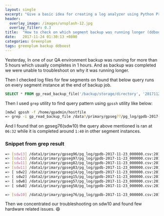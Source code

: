```yaml
---
layout: single
excerpt: "Give a basic idea for creating a log analyzer using Python Programming"
header:
  overlay_image: /images/unsplash-12.jpg
  overlay_filter: 0.3
title:  "How to check on which segment backup was running longer (ddboost)"
date:   2017-11-24 01:30:13 +0800
categories: Greenplum
tags: greenplum backup ddboost
---
```


Yesterday, In one of our QA environment backup was running for more than 5 hours which usually completes in 1 hours. And as backup was completed we were unable to troubleshoot on why it was running longer.

Then I checked log files for few segments on found that below query runs on every segment instance at the end of backup job.

```sql
SELECT * FROM gp_read_backup_file('/backup/storage/directory', '20171123010034', 1)
```

Then I used `grep` utility to find query pattern using `gpssh` utility like below:

```bash
[mdw] gpssh -f /home/gpadmin/hostfile
=> grep -i gp_read_backup_file /data?/primary/gpseg??/pg_log/gpdb-2017-11-23_000000.csv
```

And I found that on gpseg76(sdw10) the query above mentioned is ran at `06:32` while it is completed around `1:40` in other segment instances.

### Snippet from grep result

```bash
=> [sdw13] /data1/primary/gpseg96/pg_log/gpdb-2017-11-23_000000.csv:2017-11-23 01:45:28.991835 EST,"gpadmin","qadb",p378235,th912250656,"172.28.8.250","21300",2017-11-23 01:00:57 EST,0,con1323569,cmd35,seg-1,,,,,"LOG","00000","duration: 66.624 ms",,,,,,"SELECT * FROM gp_read_backup_file('/backup/storage/directory', '20171123010034', 1)",0,,"postgres.c",1879,
=> [sdw13] /data1/primary/gpseg97/pg_log/gpdb-2017-11-23_000000.csv:2017-11-23 01:44:03.468291 EST,"gpadmin","qadb",p378233,th1452726048,"172.28.8.250","11510",2017-11-23 01:00:57 EST,0,con1323571,cmd34,seg-1,,,,,"LOG","00000","duration: 53.644 ms",,,,,,"SELECT * FROM gp_read_backup_file('/backup/storage/directory', '20171123010034', 1)",0,,"postgres.c",1879,
=> [sdw11] /data1/primary/gpseg82/pg_log/gpdb-2017-11-23_000000.csv:2017-11-23 01:45:03.430779 EST,"gpadmin","qadb",p378953,th881481504,"172.28.8.250","38507",2017-11-23 01:00:57 EST,0,con1323568,cmd34,seg-1,,,,,"LOG","00000","duration: 24.662 ms",,,,,,"SELECT * FROM gp_read_backup_file('/backup/storage/directory', '20171123010034', 1)",0,,"postgres.c",1879,
=> [sdw11] /data1/primary/gpseg83/pg_log/gpdb-2017-11-23_000000.csv:2017-11-23 01:44:38.269630 EST,"gpadmin","qadb",p378952,th-636340448,"172.28.8.250","56455",2017-11-23 01:00:57 EST,0,con1323568,cmd34,seg-1,,,,,"LOG","00000","duration: 18.985 ms",,,,,,"SELECT * FROM gp_read_backup_file('/backup/storage/directory', '20171123010034', 1)",0,,"postgres.c",1879,
=> [ sdw2] /data2/primary/gpseg14/pg_log/gpdb-2017-11-23_000000.csv:2017-11-23 01:38:02.261105 EST,"gpadmin","qadb",p434180,th278452000,"172.28.8.250","60334",2017-11-23 01:00:57 EST,0,con1240983,cmd31,seg-1,,,,,"LOG","00000","duration: 94.540 ms",,,,,,"SELECT * FROM gp_read_backup_file('/backup/storage/directory', '20171123010034', 1)",0,,"postgres.c",1879,
=> [ sdw2] /data2/primary/gpseg15/pg_log/gpdb-2017-11-23_000000.csv:2017-11-23 01:37:48.169687 EST,"gpadmin","qadb",p434178,th1485887264,"172.28.8.250","35144",2017-11-23 01:00:57 EST,0,con1240983,cmd31,seg-1,,,,,"LOG","00000","duration: 19.472 ms",,,,,,"SELECT * FROM gp_read_backup_file('/backup/storage/directory', '20171123010034', 1)",0,,"postgres.c",1879,
=> [ sdw8] /data1/primary/gpseg57/pg_log/gpdb-2017-11-23_000000.csv:2017-11-23 01:37:11.926575 EST,"gpadmin","qadb",p347557,th1154320160,"172.28.8.250","18289",2017-11-23 01:00:57 EST,0,con1056456,cmd31,seg-1,,,,,"LOG","00000","duration: 13.913 ms",,,,,,"SELECT * FROM gp_read_backup_file('/backup/storage/directory', '20171123010034', 1)",0,,"postgres.c",1879,
=> [ sdw8] /data1/primary/gpseg58/pg_log/gpdb-2017-11-23_000000.csv:2017-11-23 01:37:07.201256 EST,"gpadmin","qadb",p347555,th119101216,"172.28.8.250","35081",2017-11-23 01:00:57 EST,0,con1056456,cmd31,seg-1,,,,,"LOG","00000","duration: 21.343 ms",,,,,,"SELECT * FROM gp_read_backup_file('/backup/storage/directory', '20171123010034', 1)",0,,"postgres.c",1879,

=> [sdw10] /data2/primary/gpseg76/pg_log/gpdb-2017-11-23_000000.csv:2017-11-23 06:32:37.919721 EST,"gpadmin","qadb",p383258,th-266610912,"172.28.8.250","63198",2017-11-23 01:00:57 EST,0,con1323570,cmd178,seg-1,,,,,"LOG","00000","duration: 22.714 ms",,,,,,"SELECT * FROM gp_read_backup_file('/backup/storage/directory', '20171123010034', 1)",0,,"postgres.c",1879,

```

Then we concentrated our troubleshooting on sdw10 and found few hardware related issues. :smile:
